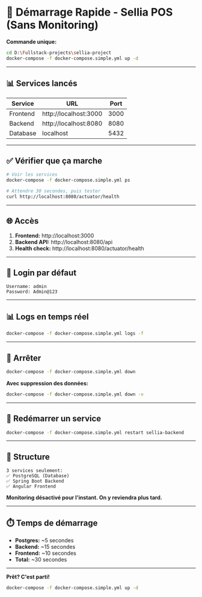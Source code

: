 # 🚀 Démarrage Rapide - Sellia POS (Sans Monitoring)

**Commande unique:**

```bash
cd D:\Fullstack-projects\sellia-project
docker-compose -f docker-compose.simple.yml up -d
```

---

## 📊 Services lancés

| Service | URL | Port |
|---------|-----|------|
| Frontend | http://localhost:3000 | 3000 |
| Backend | http://localhost:8080 | 8080 |
| Database | localhost | 5432 |

---

## ✅ Vérifier que ça marche

```bash
# Voir les services
docker-compose -f docker-compose.simple.yml ps

# Attendre 30 secondes, puis tester
curl http://localhost:8080/actuator/health
```

---

## 🌐 Accès

1. **Frontend:** http://localhost:3000
2. **Backend API:** http://localhost:8080/api
3. **Health check:** http://localhost:8080/actuator/health

---

## 📝 Login par défaut

```
Username: admin
Password: Admin@123
```

---

## 📊 Logs en temps réel

```bash
docker-compose -f docker-compose.simple.yml logs -f
```

---

## 🛑 Arrêter

```bash
docker-compose -f docker-compose.simple.yml down
```

**Avec suppression des données:**
```bash
docker-compose -f docker-compose.simple.yml down -v
```

---

## 🔄 Redémarrer un service

```bash
docker-compose -f docker-compose.simple.yml restart sellia-backend
```

---

## 📂 Structure

```
3 services seulement:
✅ PostgreSQL (Database)
✅ Spring Boot Backend
✅ Angular Frontend
```

**Monitoring désactivé pour l'instant. On y reviendra plus tard.**

---

## ⏱️ Temps de démarrage

- **Postgres:** ~5 secondes
- **Backend:** ~15 secondes
- **Frontend:** ~10 secondes
- **Total:** ~30 secondes

---

**Prêt? C'est parti!**
```bash
docker-compose -f docker-compose.simple.yml up -d
```
